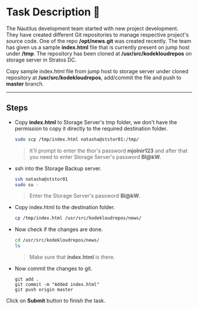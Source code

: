 # Task Description 📓

The Nautilus development team started with new project development. They have created different Git repositories to manage respective project's source code. One of the repo **/opt/news.git** was created recently. The team has given us a sample **index.html** file that is currently present on jump host under **/tmp**. The repository has been cloned at **/usr/src/kodekloudrepos** on storage server in Stratos DC.



Copy sample index.html file from jump host to storage server under cloned repository at **/usr/src/kodekloudrepos**, add/commit the file and push to **master** branch.

---

## Steps

- Copy **index.html** to Storage Server's tmp folder, we don't have the permission to copy it directly to the required destination folder.

  ```bash
  sudo scp /tmp/index.html natasha@ststor01:/tmp/
  ``` 
  > It'll prompt to enter the thor's password **mjolnir123** and after that you need to enter Storage Server's password **Bl@kW**.

- ssh into the Storage Backup server.

  ```bash
  ssh natasha@ststor01
  sudo su -
  ``` 
  > Enter the Storage Server's password **Bl@kW**.

- Copy index.html to the destination folder.

  ```bash
  cp /tmp/index.html /usr/src/kodekloudrepos/news/
  ``` 

- Now check if the changes are done.

  ```bash
  cd /usr/src/kodekloudrepos/news/
  ls 
  ``` 
  > Make sure that **index.html** is there.

- Now commit the changes to git.

  ```shell
  git add .
  git commit -m "Added index.html"
  git push origin master
  ``` 

Click on **Submit** button to finish the task.